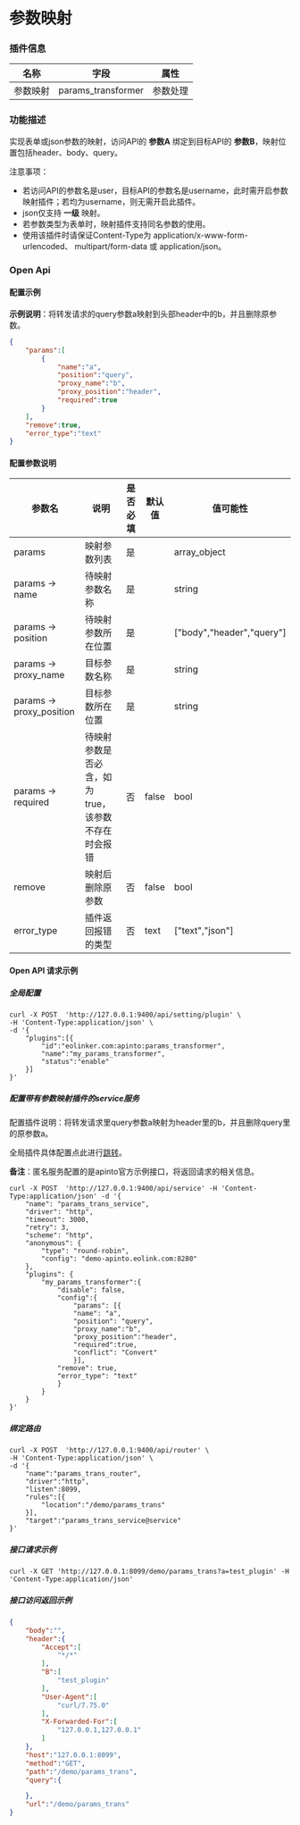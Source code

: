 # 参数映射
### 插件信息

| 名称     | 字段               | 属性     |
| -------- | ------------------ | -------- |
| 参数映射 | params_transformer | 参数处理 |

### 功能描述

实现表单或json参数的映射，访问API的 **参数A** 绑定到目标API的 **参数B**，映射位置包括header、body、query。

注意事项：

- 若访问API的参数名是user，目标API的参数名是username，此时需开启参数映射插件；若均为username，则无需开启此插件。
- json仅支持 **一级** 映射。
- 若参数类型为表单时，映射插件支持同名参数的使用。
- 使用该插件时请保证Content-Type为 application/x-www-form-urlencoded、 multipart/form-data 或 application/json。

### Open Api

#### 配置示例

**示例说明**：将转发请求的query参数a映射到头部header中的b，并且删除原参数。

```json
{
    "params":[
        {
            "name":"a",
            "position":"query",
            "proxy_name":"b",
            "proxy_position":"header",
            "required":true
        }
    ],
    "remove":true,
    "error_type":"text"
}
```



#### 配置参数说明

| 参数名                   | 说明                                               | 是否必填 | 默认值 | 值可能性                  |
| ------------------------ | -------------------------------------------------- | -------- | ------ | ------------------------- |
| params                   | 映射参数列表                                       | 是       |        | array_object              |
| params -> name           | 待映射参数名称                                     | 是       |        | string                    |
| params -> position       | 待映射参数所在位置                                 | 是       |        | ["body","header","query"] |
| params -> proxy_name     | 目标参数名称                                       | 是       |        | string                    |
| params -> proxy_position | 目标参数所在位置                                   | 是       |        | string                    |
| params -> required       | 待映射参数是否必含，如为true，该参数不存在时会报错 | 否       | false  | bool                      |
| remove                   | 映射后删除原参数                                   | 否       | false  | bool                      |
| error_type               | 插件返回报错的类型                                 | 否       | text   | ["text","json"]           |

#### Open API 请求示例

##### 全局配置

```shell
curl -X POST  'http://127.0.0.1:9400/api/setting/plugin' \
-H 'Content-Type:application/json' \
-d '{
    "plugins":[{
        "id":"eolinker.com:apinto:params_transformer",
        "name":"my_params_transformer",
        "status":"enable"
    }]
}'
```

##### 配置带有参数映射插件的service服务

配置插件说明：将转发请求里query参数a映射为header里的b，并且删除query里的原参数a。

全局插件具体配置点此进行[跳转](/docs/plugins)。

**备注**：匿名服务配置的是apinto官方示例接口，将返回请求的相关信息。

```shell
curl -X POST  'http://127.0.0.1:9400/api/service' -H 'Content-Type:application/json' -d '{
    "name": "params_trans_service",
    "driver": "http",
    "timeout": 3000,
    "retry": 3,
    "scheme": "http",
    "anonymous": {
        "type": "round-robin",
        "config": "demo-apinto.eolink.com:8280"
    },
    "plugins": {
        "my_params_transformer":{
            "disable": false,
            "config":{
                "params": [{
                "name": "a",
                "position": "query",
                "proxy_name":"b",
                "proxy_position":"header",
                "required":true,
                "conflict": "Convert"
                }],
            "remove": true,
            "error_type": "text"
            }
        }
    }
}' 
```

##### 绑定路由

```shell
curl -X POST  'http://127.0.0.1:9400/api/router' \
-H 'Content-Type:application/json' \
-d '{
    "name":"params_trans_router",
    "driver":"http",
    "listen":8099,
    "rules":[{
        "location":"/demo/params_trans"
    }],
    "target":"params_trans_service@service"
}'
```

##### 接口请求示例

```shell
curl -X GET 'http://127.0.0.1:8099/demo/params_trans?a=test_plugin' -H 'Content-Type:application/json'
```

##### 接口访问返回示例

```json
{
    "body":"",
    "header":{
        "Accept":[
            "*/*"
        ],
        "B":[
            "test_plugin"
        ],
        "User-Agent":[
            "curl/7.75.0"
        ],
        "X-Forwarded-For":[
            "127.0.0.1,127.0.0.1"
        ]
    },
    "host":"127.0.0.1:8099",
    "method":"GET",
    "path":"/demo/params_trans",
    "query":{

    },
    "url":"/demo/params_trans"
}
```

